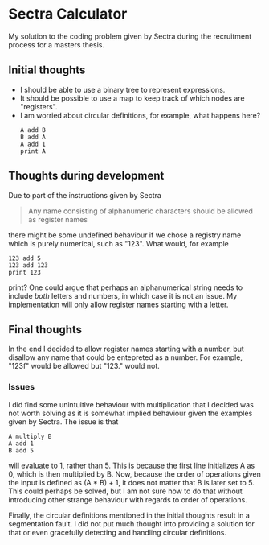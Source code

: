 # Sectra Calculator
My solution to the coding problem given by Sectra during the recruitment process
for a masters thesis.

## Initial thoughts

<ul>
    <li>I should be able to use a binary tree to represent expressions.</li>
    <li>It should be possible to use a map to keep track of which nodes are
    "registers".</li>
    <li>I am worried about circular definitions, for example, what happens
    here?</li>

    A add B
    B add A
    A add 1
    print A
</ul>

## Thoughts during development

Due to part of the instructions given by Sectra

> Any name consisting of alphanumeric characters should be allowed as register
> names

there might be some undefined behaviour if we chose a registry name which is
purely numerical, such as "123". What would, for example
    
    123 add 5
    123 add 123
    print 123

print? One could argue that perhaps an alphanumerical string needs to include
<em>both</em> letters and numbers, in which case it is not an issue. My 
implementation will only allow register names starting with a letter.

## Final thoughts

In the end I decided to allow register names starting with a number, but
disallow any name that could be entepreted as a number. For example, "123f"
would be allowed but "123." would not.

### Issues
I did find some unintuitive behaviour with multiplication that I decided was not
worth solving as it is somewhat implied behaviour given the examples given by 
Sectra. The issue is that

    A multiply B
    A add 1
    B add 5

will evaluate to 1, rather than 5. This is because the first line initializes A
as 0, which is then multiplied by B. Now, because the order of operations given
the input is defined as (A * B) + 1, it does not matter that B is later set to
5. This could perhaps be solved, but I am not sure how to do that without
introducing other strange behaviour with regards to order of operations.

Finally, the circular definitions mentioned in the initial thoughts result in a
segmentation fault. I did not put much thought into providing a solution for
that or even gracefully detecting and handling circular definitions.
